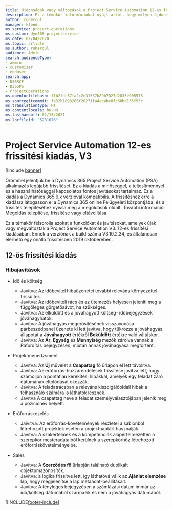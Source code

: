 ```yaml
---
title: Újdonságok vagy változások a Project Service Automation 12-es frissítési kiadásának V3 változatában
description: Ez a témakör információkat nyújt arról, hogy milyen újdonságok és változások vannak a Project Service Automation 12-ös frissítési kiadásának V3 verziójában.
author: ruhercul
manager: kfend
ms.service: project-operations
ms.custom: dyn365-projectservice
ms.date: 02/04/2020
ms.topic: article
ms.author: ruhercul
audience: Admin
search.audienceType:
- admin
- customizer
- enduser
search.app:
- D365CE
- D365PS
- ProjectOperations
ms.openlocfilehash: f1b2fdc37fa2c2e31537b89b7027d2833e905578
ms.sourcegitcommit: fa32b1893286f20271fa4ec4be8fc68bd135f53c
ms.translationtype: HT
ms.contentlocale: hu-HU
ms.lasthandoff: 02/15/2021
ms.locfileid: "5281076"
---
```

# <a name="project-service-automation-update-release-12-v3"></a>Project Service Automation 12-es frissítési kiadás, V3

[!include [banner](../includes/psa-now-project-operations.md)]

Örömmel jelentjük be a Dynamics 365 Project Service Automation (PSA) alkalmazás legújabb frissítését. Ez a kiadás a minőséggel, a teljesítménnyel és a használhatósággal kapcsolatos fontos javításokat tartalmaz. Ez a kiadás a Dynamics 365 9.x verzióval kompatibilis. A frissítéshez erre a kiadásra látogasson el a Dynamics 365 online Felügyeleti központjába, és a frissítés telepítéséhez nyissa meg a megoldások oldalt. További információ: [Megoldás telepítése, frissítése vagy eltávolítása](https://docs.microsoft.com/power-platform/admin/install-remove-preferred-solution).

Ez a témakör felsorolja azokat a funkciókat és javításokat, amelyek újak vagy megváltoztak a Project Service Automation V3. 12-es frissítési kiadásában. Ennek a verziónak a build száma V3.10.2.34, és általánosan elérhető egy önálló frissítésben 2019 októberében.

## <a name="update-release-12"></a>12-ös frissítési kiadás

### <a name="bug-fixes"></a>Hibajavítások

- Idő és költség

    - Javítva: Az időbevitel hibaüzenetei további releváns környezettel frissültek.
    - Javítva: Az időbeviteli rács és az ütemezés helyesen jeleníti meg a függőleges görgetősávot, ha szükséges.
    - Javítva: Az elküldött és a jóváhagyott költség- időbejegyzések jóváhagyhatók.
    - Javítva: A jóváhagyás megerősítésének visszavonása párbeszédpanel üzenete ki lett javítva, hogy tükrözze a jóváhagyás állapotát a **Jóváhagyott** értékről **Beküldött** értékre való váltáskor.
    - Javítva: Az **Ár**, **Egység** és **Mennyiség** mezők zárolva vannak a Ráfordítás bejegyzésen, miután annak jóváhagyása megtörtént.

- Projektmenedzsment

    - Javítva: Az **Új** művelet a **Csapattag** fő űrlapon el lett távolítva.
    - Javítva: Az erőforrás-hozzárendelések frissítése javítva lett, hogy számoljon a pontatlan kerekítési hibákkal, amelyek egy feladat záró dátumának eltolódását okozzák.
    - Javítva: A feladatrácsban a releváns kiszolgálóoldali hibák a felhasználó számára is láthatók lesznek.
    - Javítva A csapattag neve a feladat személyválasztójában jelenik meg a pozíciónév helyett.

- Erőforráskezelés

    - Jaívítva: Az erőforrás-követelmények részletei a sablonból létrehozott projektek esetén a projektnaptárt használják.
    - Javítva: A szakértelmek és a kompetenciák alapértelmezetten a szerepkör mesteradataiból kerülnek a szerepkörhöz létrehozott erőforráskövetelményeibe.

- Sales

    - Javítva: A **Szerződés fő** űrlapján található duplikált objektumazonosítók.
    - Javítva: a logika frissítve lett, így láthatóvá válik az **Ajánlat elemzése** lap, hogy megjelenítse a lap metaadat-beállításait.
    - Javítva: A tényleges bejegyzésen a számlázási dátum immár az idő/költség dátumából származik és nem a jóváhagyás dátumából.


[!INCLUDE[footer-include](../includes/footer-banner.md)]